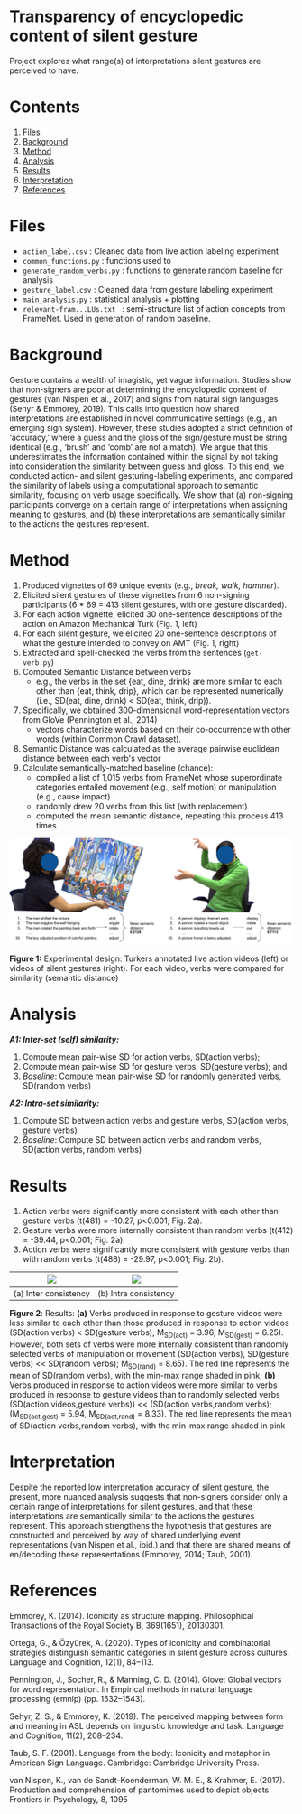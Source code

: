 # Transparency of encyclopedic content of silent gesture

Project explores what range(s) of interpretations silent gestures are perceived to have. 

# Contents

1. [Files](#files)
2. [Background](#background)
3. [Method](#method)
4. [Analysis](#analysis)
5. [Results](#results)
6. [Interpretation](#interpretation)
7. [References](#references)

# Files

- `action_label.csv` : Cleaned data from live action labeling experiment
- `common_functions.py` : functions used to 
- `generate_random_verbs.py` : functions to generate random baseline for analysis
- `gesture_label.csv` : Cleaned data from gesture labeling experiment
- `main_analysis.py` : statistical analysis + plotting
- `relevant-fram...LUs.txt ` : semi-structure list of action concepts from FrameNet. Used in generation of random baseline.

# Background

Gesture contains a wealth of imagistic, yet vague information. Studies show that
non-signers are poor at determining the encyclopedic content of gestures (van Nispen et al.,
2017) and signs from natural sign languages (Sehyr & Emmorey, 2019). This calls into question
how shared interpretations are established in novel communicative settings (e.g., an emerging
sign system). However, these studies adopted a strict definition of ‘accuracy,’ where a guess
and the gloss of the sign/gesture must be string identical (e.g., ‘brush’ and ‘comb’ are not a
match). We argue that this underestimates the information contained within the signal by not
taking into consideration the similarity between guess and gloss. To this end, we conducted
action- and silent gesturing-labeling experiments, and compared the similarity of labels using a
computational approach to semantic similarity, focusing on verb usage specifically. We show
that (a) non-signing participants converge on a certain range of interpretations when assigning
meaning to gestures, and (b) these interpretations are semantically similar to the actions the
gestures represent.

# Method

1. Produced vignettes of 69 unique events (e.g., *break, walk, hammer*).
2. Elicited silent gestures of these vignettes from 6 non-signing participants (6 * 69 = 413 silent gestures, with one gesture discarded). 
3. For each action vignette, elicited 30 one-sentence descriptions of the action on Amazon Mechanical Turk (Fig. 1, left)
4. For each silent gesture, we elicited 20 one-sentence descriptions of what the gesture intended to convey on AMT (Fig. 1, right)
5. Extracted and spell-checked the verbs from the sentences (`get-verb.py`)
6. Computed Semantic Distance between verbs
    - e.g., the verbs in the set {eat, dine, drink} are more similar to each other than {eat, think, drip}, which can be represented numerically (i.e., SD(eat, dine, drink) < SD(eat, think, drip)).
7. Specifically, we obtained 300-dimensional word-representation vectors from GloVe (Pennington et al., 2014)
    - vectors characterize words based on their co-occurrence with other words (within Common Crawl dataset).
8. Semantic Distance was calculated as the average pairwise euclidean distance between each verb's vector
9. Calculate semantically-matched baseline (chance): 
    - compiled a list of 1,015 verbs from FrameNet whose superordinate categories entailed movement (e.g., self motion) or manipulation (e.g., cause impact)
    - randomly drew 20 verbs from this list (with replacement)
    - computed the mean semantic distance, repeating this process 413 times

 ![Experimental design](images/experimental_design_meaning.png) 

**Figure 1:** Experimental design: Turkers annotated live action videos (left) or videos of silent gestures
(right). For each video, verbs were compared for similarity (semantic distance)

# Analysis

***A1: Inter-set (self) similarity:*** 
1. Compute mean pair-wise SD for action verbs, SD(action verbs); 
2. Compute mean pair-wise SD for gesture verbs, SD(gesture verbs); and
3. *Baseline*: Compute mean pair-wise SD for randomly generated verbs, SD(random verbs)

***A2: Intra-set similarity:***
1. Compute SD between action verbs and gesture verbs, SD(action verbs, gesture verbs)
2. *Baseline*: Compute SD between action verbs and random verbs, SD(action verbs, random verbs)

# Results

1. Action verbs were significantly more consistent with each other than gesture verbs (t(481) = -10.27, p<0.001; Fig. 2a).
2. Gesture verbs were more internally consistent than random verbs (t(412) = -39.44, p<0.001; Fig. 2a). 
3. Action verbs were significantly more consistent with gesture verbs than with random verbs (t(488) = -29.97, p<0.001; Fig. 2b).

| ![](https://c-huck.github.io/images/inter_consistency.png) | ![](https://c-huck.github.io/images/intra_consistency.png) |
|:---:|:---:|
| (a) Inter consistency | (b) Intra consistency |

**Figure 2**: Results: **(a)** Verbs produced in response to gesture videos were less similar to each other
than those produced in response to action videos (SD(action verbs) < SD(gesture verbs); M<sub>SD(act)</sub> =
3.96, M<sub>SD(gest)</sub> = 6.25). However, both sets of verbs were more internally consistent than randomly
selected verbs of manipulation or movement (SD(action verbs), SD(gesture verbs) << SD(random verbs);
M<sub>SD(rand)</sub> = 8.65). The red line represents the mean of SD(random verbs), with the min-max range
shaded in pink; **(b)** Verbs produced in response to action videos were more similar to verbs produced
in response to gesture videos than to randomly selected verbs (SD(action videos,gesture verbs)) <<
(SD(action verbs,random verbs); (M<sub>SD(act,gest)</sub> = 5.94, M<sub>SD(act,rand)</sub> = 8.33). The red line represents the
mean of SD(action verbs,random verbs), with the min-max range shaded in pink

# Interpretation

Despite the reported low interpretation accuracy of silent gesture, the present, more nuanced analysis
suggests that non-signers consider only a certain range of interpretations for silent gestures,
and that these interpretations are semantically similar to the actions the gestures represent.
This approach strengthens the hypothesis that gestures are constructed and perceived by way
of shared underlying event representations (van Nispen et al., ibid.) and that there are shared
means of en/decoding these representations (Emmorey, 2014; Taub, 2001).

# References

Emmorey, K. (2014). Iconicity as structure mapping. Philosophical Transactions of the Royal Society B,
369(1651), 20130301.

Ortega, G., & Özyürek, A. (2020). Types of iconicity and combinatorial strategies distinguish semantic
categories in silent gesture across cultures. Language and Cognition, 12(1), 84–113.

Pennington, J., Socher, R., & Manning, C. D. (2014). Glove: Global vectors for word representation. In
Empirical methods in natural language processing (emnlp) (pp. 1532–1543).

Sehyr, Z. S., & Emmorey, K. (2019). The perceived mapping between form and meaning in ASL depends
on linguistic knowledge and task. Language and Cognition, 11(2), 208–234.

Taub, S. F. (2001). Language from the body: Iconicity and metaphor in American Sign Language.
Cambridge: Cambridge University Press.

van Nispen, K., van de Sandt-Koenderman, W. M. E., & Krahmer, E. (2017). Production and comprehension of pantomimes used to depict objects. Frontiers in Psychology, 8, 1095
